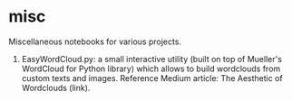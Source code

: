 # misc
Miscellaneous notebooks for various projects.

1. EasyWordCloud.py: a small interactive utility (built on top of Mueller's WordCloud for Python library) which allows to build wordclouds from custom texts and images. Reference Medium article: The Aesthetic of Wordclouds (link).

